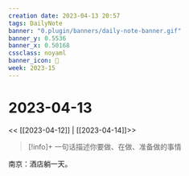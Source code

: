 ```yaml
---
creation date: 2023-04-13 20:57
tags: DailyNote
banner: "0.plugin/banners/daily-note-banner.gif"
banner_y: 0.5536
banner_x: 0.50168
cssclass: noyaml
banner_icon: 💌
week: 2023-15
---
```


# 2023-04-13

<< [[2023-04-12]] | [[2023-04-14]]>>


> [!info]+ 一句话描述你要做、在做、准备做的事情
> 



南京：酒店躺一天。
